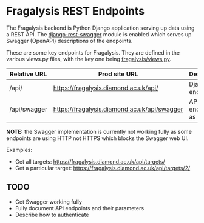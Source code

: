 # Fragalysis REST Endpoints

The Fragalysis backend is Python Django application serving up data using a REST API.
The [django-rest-swagger](https://django-rest-swagger.readthedocs.io/en/latest/) module
is enabled which serves up Swagger (OpenAPI) descriptions of the endpoints.

These are some key endpoints for Fragalysis.
They are defined in the various views.py files, with the key one being
[fragalysis/views.py]().

| Relative URL  | Prod site URL                                  | Description |
| ------------- | ---------------------------------------------- | ----------- |
| /api/         | https://fragalysis.diamond.ac.uk/api/          | Django API endpoints |
| /api/swagger  | https://fragalysis.diamond.ac.uk/api/swagger   | API endpoints as Swagger |

**NOTE:** the Swagger implementation is currently not working fully as some endpoints are
using HTTP not HTTPS which blocks the Swagger web UI.

Examples:
* Get all targets: https://fragalysis.diamond.ac.uk/api/targets/
* Get a particular target: https://fragalysis.diamond.ac.uk/api/targets/2/

## TODO

* Get Swagger working fully
* Fully document API endpoints and their parameters
* Describe how to authenticate
